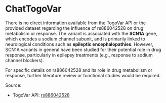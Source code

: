 # ChatTogoVar

There is no direct information available from the TogoVar API or the provided dataset regarding the influence of rs886042528 on drug metabolism or response. The variant is associated with the **SCN1A** gene, which encodes a sodium channel subunit, and is primarily linked to neurological conditions such as **epileptic encephalopathies**. However, SCN1A variants in general have been studied for their potential role in drug response, particularly in epilepsy treatments (e.g., response to sodium channel blockers). 

For specific details on rs886042528 and its role in drug metabolism or response, further literature review or functional studies would be required.

Source:
- TogoVar API: [rs886042528](https://identifiers.org/dbsnp/rs886042528)